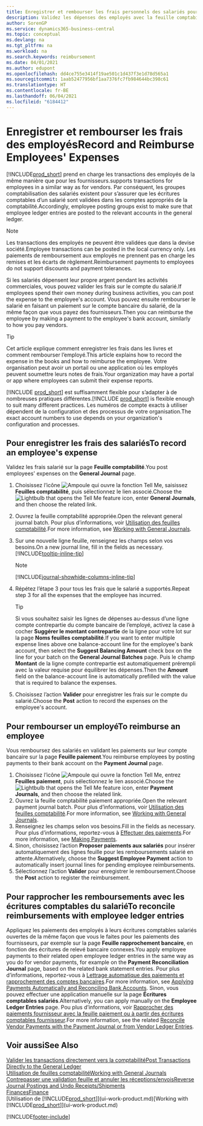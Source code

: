 ```yaml
---
title: Enregistrer et rembourser les frais personnels des salariés pour les activités commerciales
description: Validez les dépenses des employés avec la feuille comptabilité sur le compte de l’employé et validez par la suite un paiement sur le compte bancaire de l’employé pour rembourser les frais liés à l’entreprise.
author: SorenGP
ms.service: dynamics365-business-central
ms.topic: conceptual
ms.devlang: na
ms.tgt_pltfrm: na
ms.workload: na
ms.search.keywords: reimbursement
ms.date: 04/01/2021
ms.author: edupont
ms.openlocfilehash: dd4ce755e3414f19ae501c1d437f3e1d78d565a1
ms.sourcegitcommit: 1aab52477956bf1aa7376fc7fb984644bc398c61
ms.translationtype: HT
ms.contentlocale: fr-BE
ms.lasthandoff: 06/04/2021
ms.locfileid: "6184412"
---
```

# <a name="record-and-reimburse-employees-expenses"></a><span data-ttu-id="4c39c-103">Enregistrer et rembourser les frais des employés</span><span class="sxs-lookup"><span data-stu-id="4c39c-103">Record and Reimburse Employees' Expenses</span></span>

[!INCLUDE[prod_short](includes/prod_short.md)] <span data-ttu-id="4c39c-104">prend en charge les transactions des employés de la même manière que pour les fournisseurs.</span><span class="sxs-lookup"><span data-stu-id="4c39c-104">supports transactions for employees in a similar way as for vendors.</span></span> <span data-ttu-id="4c39c-105">Par conséquent, les groupes comptabilisation des salariés existent pour s’assurer que les écritures comptables d’un salarié sont validées dans les comptes appropriés de la comptabilité.</span><span class="sxs-lookup"><span data-stu-id="4c39c-105">Accordingly, employee posting groups exist to make sure that employee ledger entries are posted to the relevant accounts in the general ledger.</span></span>

> [!NOTE]  
> <span data-ttu-id="4c39c-106">Les transactions des employés ne peuvent être validées que dans la devise société.</span><span class="sxs-lookup"><span data-stu-id="4c39c-106">Employee transactions can be posted in the local currency only.</span></span> <span data-ttu-id="4c39c-107">Les paiements de remboursement aux employés ne prennent pas en charge les remises et les écarts de règlement.</span><span class="sxs-lookup"><span data-stu-id="4c39c-107">Reimbursement payments to employees do not support discounts and payment tolerances.</span></span>

<span data-ttu-id="4c39c-108">Si les salariés dépensent leur propre argent pendant les activités commerciales, vous pouvez valider les frais sur le compte du salarié.</span><span class="sxs-lookup"><span data-stu-id="4c39c-108">If employees spend their own money during business activities, you can post the expense to the employee's account.</span></span> <span data-ttu-id="4c39c-109">Vous pouvez ensuite rembourser le salarié en faisant un paiement sur le compte bancaire du salarié, de la même façon que vous payez des fournisseurs.</span><span class="sxs-lookup"><span data-stu-id="4c39c-109">Then you can reimburse the employee by making a payment to the employee's bank account, similarly to how you pay vendors.</span></span>  

> [!TIP]
> <span data-ttu-id="4c39c-110">Cet article explique comment enregistrer les frais dans les livres et comment rembourser l’employé.</span><span class="sxs-lookup"><span data-stu-id="4c39c-110">This article explains how to record the expense in the books and how to reimburse the employee.</span></span> <span data-ttu-id="4c39c-111">Votre organisation peut avoir un portail ou une application où les employés peuvent soumettre leurs notes de frais.</span><span class="sxs-lookup"><span data-stu-id="4c39c-111">Your organization may have a portal or app where employees can submit their expense reports.</span></span>

<span data-ttu-id="4c39c-112">[!INCLUDE [prod_short](includes/prod_short.md)] est suffisamment flexible pour s’adapter à de nombreuses pratiques différentes.</span><span class="sxs-lookup"><span data-stu-id="4c39c-112">[!INCLUDE [prod_short](includes/prod_short.md)] is flexible enough to suit many different practices.</span></span> <span data-ttu-id="4c39c-113">Les numéros de compte exacts à utiliser dépendent de la configuration et des processus de votre organisation.</span><span class="sxs-lookup"><span data-stu-id="4c39c-113">The exact account numbers to use depends on your organization's configuration and processes.</span></span>  

## <a name="to-record-an-employees-expense"></a><span data-ttu-id="4c39c-114">Pour enregistrer les frais des salariés</span><span class="sxs-lookup"><span data-stu-id="4c39c-114">To record an employee's expense</span></span>

<span data-ttu-id="4c39c-115">Validez les frais salarié sur la page **Feuille comptabilité**.</span><span class="sxs-lookup"><span data-stu-id="4c39c-115">You post employees' expenses on the **General Journal** page.</span></span>

1. <span data-ttu-id="4c39c-116">Choisissez l’icône ![Ampoule qui ouvre la fonction Tell Me](media/ui-search/search_small.png "Dites-moi ce que vous voulez faire"), saisissez **Feuilles comptabilité**, puis sélectionnez le lien associé.</span><span class="sxs-lookup"><span data-stu-id="4c39c-116">Choose the ![Lightbulb that opens the Tell Me feature](media/ui-search/search_small.png "Tell me what you want to do") icon, enter **General Journals**, and then choose the related link.</span></span>  
2. <span data-ttu-id="4c39c-117">Ouvrez la feuille comptabilité appropriée.</span><span class="sxs-lookup"><span data-stu-id="4c39c-117">Open the relevant general journal batch.</span></span> <span data-ttu-id="4c39c-118">Pour plus d’informations, voir [Utilisation des feuilles comptabilité](ui-work-general-journals.md).</span><span class="sxs-lookup"><span data-stu-id="4c39c-118">For more information, see [Working with General Journals](ui-work-general-journals.md).</span></span>
3. <span data-ttu-id="4c39c-119">Sur une nouvelle ligne feuille, renseignez les champs selon vos besoins.</span><span class="sxs-lookup"><span data-stu-id="4c39c-119">On a new journal line, fill in the fields as necessary.</span></span> [!INCLUDE[tooltip-inline-tip](includes/tooltip-inline-tip_md.md)]  

    > [!NOTE]
    > [!INCLUDE[journal-showhide-columns-inline-tip](includes/journal-showhide-columns-inline-tip.md)]
4. <span data-ttu-id="4c39c-120">Répétez l’étape 3 pour tous les frais que le salarié a supportés.</span><span class="sxs-lookup"><span data-stu-id="4c39c-120">Repeat step 3 for all the expenses that the employee has incurred.</span></span>

    > [!TIP]  
    > <span data-ttu-id="4c39c-121">Si vous souhaitez saisir les lignes de dépenses au-dessus d’une ligne compte contrepartie du compte bancaire de l’employé, activez la case à cocher **Suggérer le montant contrepartie** de la ligne pour votre lot sur la page **Noms feuilles comptabilité**.</span><span class="sxs-lookup"><span data-stu-id="4c39c-121">If you want to enter multiple expense lines above one balance-account line for the employee's bank account, then select the **Suggest Balancing Amount** check box on the line for your batch on the **General Journal Batches** page.</span></span> <span data-ttu-id="4c39c-122">Puis le champ **Montant** de la ligne compte contrepartie est automatiquement prérempli avec la valeur requise pour équilibrer les dépenses.</span><span class="sxs-lookup"><span data-stu-id="4c39c-122">Then the **Amount** field on the balance-account line is automatically prefilled with the value that is required to balance the expenses.</span></span>
5. <span data-ttu-id="4c39c-123">Choisissez l’action **Valider** pour enregistrer les frais sur le compte du salarié.</span><span class="sxs-lookup"><span data-stu-id="4c39c-123">Choose the **Post** action to record the expenses on the employee's account.</span></span>

## <a name="to-reimburse-an-employee"></a><span data-ttu-id="4c39c-124">Pour rembourser un employé</span><span class="sxs-lookup"><span data-stu-id="4c39c-124">To reimburse an employee</span></span>

<span data-ttu-id="4c39c-125">Vous remboursez des salariés en validant les paiements sur leur compte bancaire sur la page **Feuille paiement**.</span><span class="sxs-lookup"><span data-stu-id="4c39c-125">You reimburse employees by posting payments to their bank account on the **Payment Journal** page.</span></span>  

1. <span data-ttu-id="4c39c-126">Choisissez l’icône ![Ampoule qui ouvre la fonction Tell Me](media/ui-search/search_small.png "Dites-moi ce que vous voulez faire"), entrez **Feuilles paiement**, puis sélectionnez le lien associé.</span><span class="sxs-lookup"><span data-stu-id="4c39c-126">Choose the ![Lightbulb that opens the Tell Me feature](media/ui-search/search_small.png "Tell me what you want to do") icon, enter **Payment Journals**, and then choose the related link.</span></span>
2. <span data-ttu-id="4c39c-127">Ouvrez la feuille comptabilité paiement appropriée.</span><span class="sxs-lookup"><span data-stu-id="4c39c-127">Open the relevant payment journal batch.</span></span> <span data-ttu-id="4c39c-128">Pour plus d’informations, voir [Utilisation des feuilles comptabilité](ui-work-general-journals.md).</span><span class="sxs-lookup"><span data-stu-id="4c39c-128">For more information, see [Working with General Journals](ui-work-general-journals.md).</span></span>
3. <span data-ttu-id="4c39c-129">Renseignez les champs selon vos besoins.</span><span class="sxs-lookup"><span data-stu-id="4c39c-129">Fill in the fields as necessary.</span></span> <span data-ttu-id="4c39c-130">Pour plus d’informations, reportez-vous à [Effectuer des paiements](payables-make-payments.md).</span><span class="sxs-lookup"><span data-stu-id="4c39c-130">For more information, see [Making Payments](payables-make-payments.md).</span></span>
4. <span data-ttu-id="4c39c-131">Sinon, choisissez l’action **Proposer paiements aux salariés** pour insérer automatiquement des lignes feuille pour les remboursements salarié en attente.</span><span class="sxs-lookup"><span data-stu-id="4c39c-131">Alternatively, choose the **Suggest Employee Payment** action to automatically insert journal lines for pending employee reimbursements.</span></span>
5. <span data-ttu-id="4c39c-132">Sélectionnez l’action **Valider** pour enregistrer le remboursement.</span><span class="sxs-lookup"><span data-stu-id="4c39c-132">Choose the **Post** action to register the reimbursement.</span></span>  

## <a name="to-reconcile-reimbursements-with-employee-ledger-entries"></a><span data-ttu-id="4c39c-133">Pour rapprocher les remboursements avec les écritures comptables du salarié</span><span class="sxs-lookup"><span data-stu-id="4c39c-133">To reconcile reimbursements with employee ledger entries</span></span>

<span data-ttu-id="4c39c-134">Appliquez les paiements des employés à leurs écritures comptables salariés ouvertes de la même façon que vous le faites pour les paiements des fournisseurs, par exemple sur la page **Feuille rapprochement bancaire**, en fonction des écritures de relevé bancaire connexes.</span><span class="sxs-lookup"><span data-stu-id="4c39c-134">You apply employee payments to their related open employee ledger entries in the same way as you do for vendor payments, for example on the **Payment Reconciliation Journal** page, based on the related bank statement entries.</span></span> <span data-ttu-id="4c39c-135">Pour plus d’informations, reportez-vous à [Lettrage automatique des paiements et rapprochement des comptes bancaires](receivables-apply-payments-auto-reconcile-bank-accounts.md).</span><span class="sxs-lookup"><span data-stu-id="4c39c-135">For more information, see [Applying Payments Automatically and Reconciling Bank Accounts](receivables-apply-payments-auto-reconcile-bank-accounts.md).</span></span> <span data-ttu-id="4c39c-136">Sinon, vous pouvez effectuer une application manuelle sur la page **Écritures comptables salariés**.</span><span class="sxs-lookup"><span data-stu-id="4c39c-136">Alternatively, you can apply manually on the **Employee Ledger Entries** page.</span></span> <span data-ttu-id="4c39c-137">Pou plus d’informations, voir [Rapprocher des paiements fournisseur avec la feuille paiement ou à partir des écritures comptables fournisseur](payables-how-apply-purchase-transactions-manually.md).</span><span class="sxs-lookup"><span data-stu-id="4c39c-137">For more information, see the related [Reconcile Vendor Payments with the Payment Journal or from Vendor Ledger Entries](payables-how-apply-purchase-transactions-manually.md).</span></span>  

## <a name="see-also"></a><span data-ttu-id="4c39c-138">Voir aussi</span><span class="sxs-lookup"><span data-stu-id="4c39c-138">See Also</span></span>

[<span data-ttu-id="4c39c-139">Valider les transactions directement vers la comptabilité</span><span class="sxs-lookup"><span data-stu-id="4c39c-139">Post Transactions Directly to the General Ledger</span></span>](finance-how-post-transactions-directly.md)  
[<span data-ttu-id="4c39c-140">Utilisation de feuilles comptabilité</span><span class="sxs-lookup"><span data-stu-id="4c39c-140">Working with General Journals</span></span>](ui-work-general-journals.md)  
[<span data-ttu-id="4c39c-141">Contrepasser une validation feuille et annuler les réceptions/envois</span><span class="sxs-lookup"><span data-stu-id="4c39c-141">Reverse Journal Postings and Undo Receipts/Shipments</span></span>](finance-how-reverse-journal-posting.md)  
[<span data-ttu-id="4c39c-142">Finances</span><span class="sxs-lookup"><span data-stu-id="4c39c-142">Finance</span></span>](finance.md)  
<span data-ttu-id="4c39c-143">[Utilisation de [!INCLUDE[prod_short](includes/prod_short.md)]](ui-work-product.md)</span><span class="sxs-lookup"><span data-stu-id="4c39c-143">[Working with [!INCLUDE[prod_short](includes/prod_short.md)]](ui-work-product.md)</span></span>  


[!INCLUDE[footer-include](includes/footer-banner.md)]